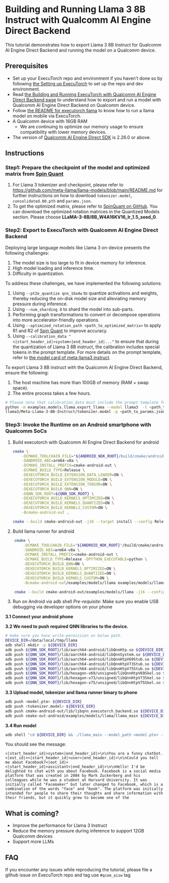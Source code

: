 # Building and Running Llama 3 8B Instruct with Qualcomm AI Engine Direct Backend

This tutorial demonstrates how to export Llama 3 8B Instruct for Qualcomm AI Engine Direct Backend and running the model on a Qualcomm device.

## Prerequisites

- Set up your ExecuTorch repo and environment if you haven’t done so by following [the Setting up ExecuTorch](../getting-started-setup.md) to set up the repo and dev environment.
- Read [the Building and Running ExecuTorch with Qualcomm AI Engine Direct Backend page](../build-run-qualcomm-ai-engine-direct-backend.md) to understand how to export and run a model with Qualcomm AI Engine Direct Backend on Qualcomm device.
- Follow [the README for executorch llama](https://github.com/pytorch/executorch/tree/main/examples/models/llama) to know how to run a llama model on mobile via ExecuTorch.
- A Qualcomm device with 16GB RAM
  - We are continuing to optimize our memory usage to ensure compatibility with lower memory devices.
- The version of [Qualcomm AI Engine Direct SDK](https://developer.qualcomm.com/software/qualcomm-ai-engine-direct-sdk) is 2.26.0 or above.

## Instructions

### Step1: Prepare the checkpoint of the model and optimized matrix from [Spin Quant](https://github.com/facebookresearch/SpinQuant)

1. For Llama 3 tokenizer and checkpoint, please refer to https://github.com/meta-llama/llama-models/blob/main/README.md for further instructions on how to download `tokenizer.model`, `consolidated.00.pth` and `params.json`.
2. To get the optimized matrix, please refer to [SpinQuant on GitHub](https://github.com/facebookresearch/SpinQuant). You can download the optimized rotation matrices in the Quantized Models section. Please choose **LLaMA-3-8B/8B_W4A16KV16_lr_1.5_seed_0**.

### Step2: Export to ExecuTorch with Qualcomm AI Engine Direct Backend
Deploying large language models like Llama 3 on-device presents the following challenges:

1. The model size is too large to fit in device memory for inference.
2. High model loading and inference time.
3. Difficulty in quantization.

To address these challenges, we have implemented the following solutions:
1. Using `--pt2e_quantize qnn_16a4w` to quantize activations and weights, thereby reducing the on-disk model size and alleviating memory pressure during inference.
2. Using `--num_sharding 8` to shard the model into sub-parts.
3. Performing graph transformations to convert or decompose operations into more accelerator-friendly operations.
4. Using `--optimized_rotation_path <path_to_optimized_matrix>` to apply R1 and R2 of [Spin Quant](https://github.com/facebookresearch/SpinQuant) to improve accuracy.
5. Using `--calibration_data "<|start_header_id|>system<|end_header_id|..."` to ensure that during the quantization of Llama 3 8B instruct, the calibration includes special tokens in the prompt template. For more details on the prompt template, refer to [the model card of meta llama3 instruct](https://llama.meta.com/docs/model-cards-and-prompt-formats/meta-llama-3/).

To export Llama 3 8B instruct with the Qualcomm AI Engine Direct Backend, ensure the following:

1. The host machine has more than 100GB of memory (RAM + swap space).
2. The entire process takes a few hours.

```bash
# Please note that calibration_data must include the prompt template for special tokens.
python -m examples.models.llama.export_llama --model llama3  -t <path_to_tokenizer.model>
llama3/Meta-Llama-3-8B-Instruct/tokenizer.model -p <path_to_params.json> -c <path_to_checkpoint_for_Meta-Llama-3-8B-Instruct>  --use_kv_cache  --qnn --pt2e_quantize qnn_16a4w --disable_dynamic_shape --num_sharding 8 --calibration_tasks wikitext --calibration_limit 1 --calibration_seq_length 128 --optimized_rotation_path <path_to_optimized_matrix> --calibration_data "<|start_header_id|>system<|end_header_id|>\n\nYou are a funny chatbot.<|eot_id|><|start_header_id|>user<|end_header_id|>\n\nCould you tell me about Facebook?<|eot_id|><|start_header_id|>assistant<|end_header_id|>\n\n"
```

### Step3: Invoke the Runtime on an Android smartphone with Qualcomm SoCs
1. Build executorch with Qualcomm AI Engine Direct Backend for android
    ```bash
    cmake \
        -DCMAKE_TOOLCHAIN_FILE="${ANDROID_NDK_ROOT}/build/cmake/android.toolchain.cmake" \
        -DANDROID_ABI=arm64-v8a \
        -DCMAKE_INSTALL_PREFIX=cmake-android-out \
        -DCMAKE_BUILD_TYPE=Release \
        -DEXECUTORCH_BUILD_EXTENSION_DATA_LOADER=ON \
        -DEXECUTORCH_BUILD_EXTENSION_MODULE=ON \
        -DEXECUTORCH_BUILD_EXTENSION_TENSOR=ON \
        -DEXECUTORCH_BUILD_QNN=ON \
        -DQNN_SDK_ROOT=${QNN_SDK_ROOT} \
        -DEXECUTORCH_BUILD_KERNELS_OPTIMIZED=ON \
        -DEXECUTORCH_BUILD_KERNELS_QUANTIZED=ON \
        -DEXECUTORCH_BUILD_KERNELS_CUSTOM=ON \
        -Bcmake-android-out .

    cmake --build cmake-android-out -j16 --target install --config Release
    ```
2. Build llama runner for android
```bash
    cmake \
        -DCMAKE_TOOLCHAIN_FILE="${ANDROID_NDK_ROOT}"/build/cmake/android.toolchain.cmake  \
        -DANDROID_ABI=arm64-v8a \
        -DCMAKE_INSTALL_PREFIX=cmake-android-out \
        -DCMAKE_BUILD_TYPE=Release -DPYTHON_EXECUTABLE=python \
        -DEXECUTORCH_BUILD_QNN=ON \
        -DEXECUTORCH_BUILD_KERNELS_OPTIMIZED=ON \
        -DEXECUTORCH_BUILD_KERNELS_QUANTIZED=ON \
        -DEXECUTORCH_BUILD_KERNELS_CUSTOM=ON \
        -Bcmake-android-out/examples/models/llama examples/models/llama

    cmake --build cmake-android-out/examples/models/llama -j16 --config Release
```
3. Run on Android via adb shell
*Pre-requisite*: Make sure you enable USB debugging via developer options on your phone

**3.1 Connect your android phone**

**3.2 We need to push required QNN libraries to the device.**
```bash
# make sure you have write-permission on below path.
DEVICE_DIR=/data/local/tmp/llama
adb shell mkdir -p ${DEVICE_DIR}
adb push ${QNN_SDK_ROOT}/lib/aarch64-android/libQnnHtp.so ${DEVICE_DIR}
adb push ${QNN_SDK_ROOT}/lib/aarch64-android/libQnnSystem.so ${DEVICE_DIR}
adb push ${QNN_SDK_ROOT}/lib/aarch64-android/libQnnHtpV69Stub.so ${DEVICE_DIR}
adb push ${QNN_SDK_ROOT}/lib/aarch64-android/libQnnHtpV73Stub.so ${DEVICE_DIR}
adb push ${QNN_SDK_ROOT}/lib/aarch64-android/libQnnHtpV75Stub.so ${DEVICE_DIR}
adb push ${QNN_SDK_ROOT}/lib/hexagon-v69/unsigned/libQnnHtpV69Skel.so ${DEVICE_DIR}
adb push ${QNN_SDK_ROOT}/lib/hexagon-v73/unsigned/libQnnHtpV73Skel.so ${DEVICE_DIR}
adb push ${QNN_SDK_ROOT}/lib/hexagon-v75/unsigned/libQnnHtpV75Skel.so ${DEVICE_DIR}
```

**3.3 Upload model, tokenizer and llama runner binary to phone**
```bash
adb push <model.pte> ${DEVICE_DIR}
adb push <tokenizer.model> ${DEVICE_DIR}
adb push cmake-android-out/lib/libqnn_executorch_backend.so ${DEVICE_DIR}
adb push cmake-out-android/examples/models/llama/llama_main ${DEVICE_DIR}
```

**3.4 Run model**
```bash
adb shell "cd ${DEVICE_DIR} && ./llama_main --model_path <model.pte> --tokenizer_path <tokenizer.model> --prompt \"<|start_header_id|>system<|end_header_id|>\n\nYou are a funny chatbot.<|eot_id|><|start_header_id|>user<|end_header_id|>\n\nCould you tell me about Facebook?<|eot_id|><|start_header_id|>assistant<|end_header_id|>\n\n\" --seq_len 128"
```
You should see the message:
```
<|start_header_id|>system<|end_header_id|>\n\nYou are a funny chatbot.<|eot_id|><|start_header_id|>user<|end_header_id|>\n\nCould you tell me about Facebook?<|eot_id|><|start_header_id|>assistant<|end_header_id|>\n\nHello! I'd be delighted to chat with you about Facebook. Facebook is a social media platform that was created in 2004 by Mark Zuckerberg and his colleagues while he was a student at Harvard University. It was initially called "Facemaker" but later changed to Facebook, which is a combination of the words "face" and "book". The platform was initially intended for people to share their thoughts and share information with their friends, but it quickly grew to become one of the
```

## What is coming?
- Improve the performance for Llama 3 Instruct
- Reduce the memory pressure during inference to support 12GB Qualcomm devices
- Support more LLMs

## FAQ

If you encounter any issues while reproducing the tutorial, please file a github
issue on ExecuTorch repo and tag use `#qcom_aisw` tag
